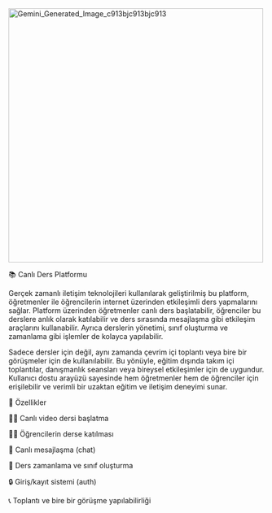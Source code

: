<img width="500" height="500" alt="Gemini_Generated_Image_c913bjc913bjc913" src="https://github.com/user-attachments/assets/45cfaa58-eb5f-49af-928c-5bf888eb3953" />


📚 Canlı Ders Platformu

Gerçek zamanlı iletişim teknolojileri kullanılarak geliştirilmiş bu platform, öğretmenler ile öğrencilerin internet üzerinden etkileşimli ders yapmalarını sağlar. Platform üzerinden öğretmenler canlı ders başlatabilir, öğrenciler bu derslere anlık olarak katılabilir ve ders sırasında mesajlaşma gibi etkileşim araçlarını kullanabilir. Ayrıca derslerin yönetimi, sınıf oluşturma ve zamanlama gibi işlemler de kolayca yapılabilir.

Sadece dersler için değil, aynı zamanda çevrim içi toplantı veya bire bir görüşmeler için de kullanılabilir. Bu yönüyle, eğitim dışında takım içi toplantılar, danışmanlık seansları veya bireysel etkileşimler için de uygundur. Kullanıcı dostu arayüzü sayesinde hem öğretmenler hem de öğrenciler için erişilebilir ve verimli bir uzaktan eğitim ve iletişim deneyimi sunar.

🚀 Özellikler

👩‍🏫 Canlı video dersi başlatma

👨‍🎓 Öğrencilerin derse katılması

💬 Canlı mesajlaşma (chat)

📅 Ders zamanlama ve sınıf oluşturma

🔒 Giriş/kayıt sistemi (auth)

📞 Toplantı ve bire bir görüşme yapılabilirliği
